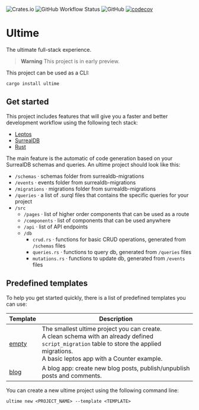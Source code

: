 ![Crates.io](https://img.shields.io/crates/v/ultime) ![GitHub Workflow Status](https://img.shields.io/github/actions/workflow/status/Odonno/ultime/main.yml) ![GitHub](https://img.shields.io/github/license/Odonno/ultime) [![codecov](https://codecov.io/gh/Odonno/ultime/branch/main/graph/badge.svg?token=8DCQY63QP9)](https://codecov.io/gh/Odonno/ultime)

# Ultime

The ultimate full-stack experience.

> **Warning**
> This project is in early preview.

This project can be used as a CLI:

```
cargo install ultime
```

## Get started

This project includes features that will give you a faster and better development workflow using the following tech stack:

- [Leptos](https://leptos.dev/)
- [SurrealDB](https://surrealdb.com/)
- [Rust](https://www.rust-lang.org/)

The main feature is the automatic of code generation based on your SurrealDB schemas and queries. An ultime project should look like this:

- `/schemas` · schemas folder from surrealdb-migrations
- `/events` · events folder from surrealdb-migrations
- `/migrations` · migrations folder from surrealdb-migrations
- `/queries` · a list of .surql files that contains the specific queries for your project
- `/src`
  - `/pages` · list of higher order components that can be used as a route
  - `/components` · list of components that can be used anywhere
  - `/api` · list of API endpoints
  - `/db`
    - `crud.rs` · functions for basic CRUD operations, generated from `/schemas` files
    - `queries.rs` · functions to query db, generated from `/queries` files
    - `mutations.rs` · functions to update db, generated from `/events` files

## Predefined templates

To help you get started quickly, there is a list of predefined templates you can use:

| Template                          | Description                                                                                                                                                                                         |
| --------------------------------- | --------------------------------------------------------------------------------------------------------------------------------------------------------------------------------------------------- |
| [empty](templates/projects/empty) | The smallest ultime project you can create.<br /> A clean schema with an already defined `script_migration` table to store the applied migrations.<br /> A basic leptos app with a Counter example. |
| [blog](templates/projects/blog)   | A blog app: create new blog posts, publish/unpublish posts and comments.                                                                                                                            |

You can create a new ultime project using the following command line:

```
ultime new <PROJECT_NAME> --template <TEMPLATE>
```
